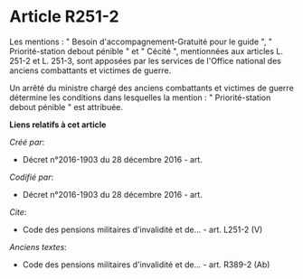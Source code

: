 # Article R251-2

Les mentions : " Besoin d'accompagnement-Gratuité pour le guide ", " Priorité-station debout pénible " et " Cécité ",
mentionnées aux articles L. 251-2 et L. 251-3, sont apposées par les services de l'Office national des anciens combattants et
victimes de guerre.

Un arrêté du ministre chargé des anciens combattants et victimes de guerre détermine les conditions dans lesquelles la
mention : " Priorité-station debout pénible " est attribuée.

**Liens relatifs à cet article**

_Créé par_:

  - Décret n°2016-1903 du 28 décembre 2016 - art.

_Codifié par_:

  - Décret n°2016-1903 du 28 décembre 2016 - art.

_Cite_:

  - Code des pensions militaires d'invalidité et de... - art. L251-2 (V)

_Anciens textes_:

  - Code des pensions militaires d'invalidité et de... - art. R389-2 (Ab)
